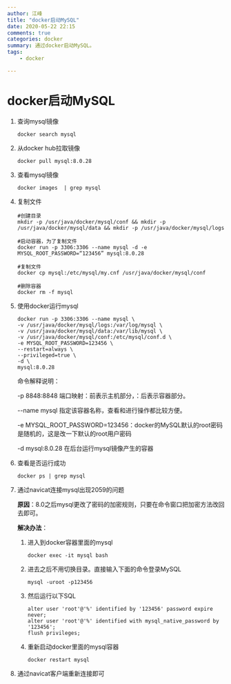 ```yaml
---
author: 江峰
title: "docker启动MySQL"
date: 2020-05-22 22:15
comments: true
categories: docker
summary: 通过docker启动MySQL。
tags: 
	- docker

---
```




# docker启动MySQL

1. 查询mysql镜像

   ```
   docker search mysql
   ```

2. 从docker hub拉取镜像

   ```
   docker pull mysql:8.0.28
   ```

3. 查看mysql镜像

   ```
   docker images  | grep mysql
   ```

4. 复制文件

   ```
   #创建目录
   mkdir -p /usr/java/docker/mysql/conf && mkdir -p /usr/java/docker/mysql/data && mkdir -p /usr/java/docker/mysql/logs
   
   #启动容器，为了复制文件
   docker run -p 3306:3306 --name mysql -d -e MYSQL_ROOT_PASSWORD=“123456” mysql:8.0.28
   
   #复制文件
   docker cp mysql:/etc/mysql/my.cnf /usr/java/docker/mysql/conf
   
   #删除容器
   docker rm -f mysql
   ```

5. 使用docker运行mysql

   ```
   docker run -p 3306:3306 --name mysql \
   -v /usr/java/docker/mysql/logs:/var/log/mysql \
   -v /usr/java/docker/mysql/data:/var/lib/mysql \
   -v /usr/java/docker/mysql/conf:/etc/mysql/conf.d \
   -e MYSQL_ROOT_PASSWORD=123456 \
   --restart=always \
   --privileged=true \
   -d \
   mysql:8.0.28
   ```

   命令解释说明：

   -p 8848:8848 端口映射：前表示主机部分，：后表示容器部分。

   --name mysql  指定该容器名称，查看和进行操作都比较方便。

   -e MYSQL_ROOT_PASSWORD=123456：docker的MySQL默认的root密码是随机的，这是改一下默认的root用户密码

   -d mysql:8.0.28   在后台运行mysql镜像产生的容器

   

6. 查看是否运行成功

   ```
   docker ps | grep mysql
   ```

   

7. 通过navicat连接mysql出现2059的问题

   **原因**：8.0之后mysql更改了密码的加密规则，只要在命令窗口把加密方法改回去即可。

   **解决办法**：

   1. 进入到docker容器里面的mysql

      ```
      docker exec -it mysql bash
      ```

   2. 进去之后不用切换目录。直接输入下面的命令登录MySQL

      ```
      mysql -uroot -p123456
      ```

   3. 然后运行以下SQL

      ```
      alter user 'root'@'%' identified by '123456' password expire never;
      alter user 'root'@'%' identified with mysql_native_password by '123456';
      flush privileges;
      ```

   4. 重新启动docker里面的mysql容器

      ```
      docker restart mysql
      ```

      

8. 通过navicat客户端重新连接即可